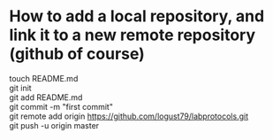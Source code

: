 How to add a local repository, and link it to a new remote repository (github of course)
=====
touch README.md  
git init  
git add README.md  
git commit -m "first commit"  
git remote add origin https://github.com/logust79/labprotocols.git  
git push -u origin master  